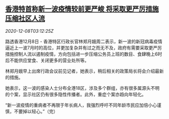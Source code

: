 <!--1607397800000-->
[香港特首称新一波疫情较前更严峻 将采取更严厉措施压缩社区人流](https://cn.reuters.com/article/hk-lam-covid-1208-idCNKBS28I0C6)
------

<div><i>2020-12-08T03:12:25Z</i></div><p>路透香港12月8日 - 香港特区行政长官林郑月娥周二表示，新一波的新冠病毒疫情逼近上一波7月时的高位，并更加复杂并有过之而无不及，政府有需要采取更严厉措施控制人流以遏制疫情，方向包括进一步压缩公务员上班的数目、食肆晚上6时后不能供应堂食、关闭更多的营业处所等。</p><p>林郑月娥早上出席行政会议前见记者，她表示，稍后相关的政策局长将会介绍最新的措施。</p><p>她表示，这一波的感染人士分布全港18区，涉及多个群组，亦有很多属源头不明的个案，显示社区仍有很多隐性传播者。此外，重症个案亦趋向年轻化。</p><p>“新一波疫情的重病者不再限于年长病人，我强烈呼吁不同年龄市民应加倍小心谨慎，不要掉以轻心。”（完）</p>

